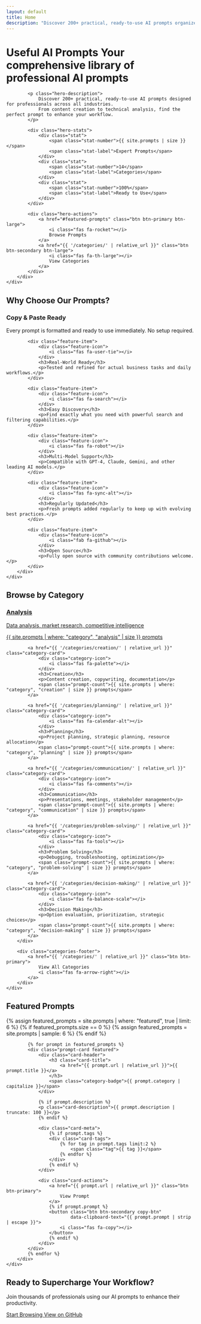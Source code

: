 ```yaml
---
layout: default
title: Home
description: "Discover 200+ practical, ready-to-use AI prompts organized by workflow and profession. Copy, paste, and enhance your productivity with expert-crafted prompts."
---
```


<div class="hero-section">
    <div class="container">
        <div class="hero-content">
            <h1 class="hero-title">
                Useful AI Prompts
                <span class="hero-subtitle">Your comprehensive library of professional AI prompts</span>
            </h1>
            
            <p class="hero-description">
                Discover 200+ practical, ready-to-use AI prompts designed for professionals across all industries. 
                From content creation to technical analysis, find the perfect prompt to enhance your workflow.
            </p>
            
            <div class="hero-stats">
                <div class="stat">
                    <span class="stat-number">{{ site.prompts | size }}</span>
                    <span class="stat-label">Expert Prompts</span>
                </div>
                <div class="stat">
                    <span class="stat-number">14</span>
                    <span class="stat-label">Categories</span>
                </div>
                <div class="stat">
                    <span class="stat-number">100%</span>
                    <span class="stat-label">Ready to Use</span>
                </div>
            </div>
            
            <div class="hero-actions">
                <a href="#featured-prompts" class="btn btn-primary btn-large">
                    <i class="fas fa-rocket"></i>
                    Browse Prompts
                </a>
                <a href="{{ '/categories/' | relative_url }}" class="btn btn-secondary btn-large">
                    <i class="fas fa-th-large"></i>
                    View Categories
                </a>
            </div>
        </div>
    </div>
</div>

<div class="features-section">
    <div class="container">
        <h2 class="section-title">Why Choose Our Prompts?</h2>
        <div class="features-grid">
            <div class="feature-item">
                <div class="feature-icon">
                    <i class="fas fa-copy"></i>
                </div>
                <h3>Copy & Paste Ready</h3>
                <p>Every prompt is formatted and ready to use immediately. No setup required.</p>
            </div>
            
            <div class="feature-item">
                <div class="feature-icon">
                    <i class="fas fa-user-tie"></i>
                </div>
                <h3>Real-World Ready</h3>
                <p>Tested and refined for actual business tasks and daily workflows.</p>
            </div>
            
            <div class="feature-item">
                <div class="feature-icon">
                    <i class="fas fa-search"></i>
                </div>
                <h3>Easy Discovery</h3>
                <p>Find exactly what you need with powerful search and filtering capabilities.</p>
            </div>
            
            <div class="feature-item">
                <div class="feature-icon">
                    <i class="fas fa-robot"></i>
                </div>
                <h3>Multi-Model Support</h3>
                <p>Compatible with GPT-4, Claude, Gemini, and other leading AI models.</p>
            </div>
            
            <div class="feature-item">
                <div class="feature-icon">
                    <i class="fas fa-sync-alt"></i>
                </div>
                <h3>Regularly Updated</h3>
                <p>Fresh prompts added regularly to keep up with evolving best practices.</p>
            </div>
            
            <div class="feature-item">
                <div class="feature-icon">
                    <i class="fab fa-github"></i>
                </div>
                <h3>Open Source</h3>
                <p>Fully open source with community contributions welcome.</p>
            </div>
        </div>
    </div>
</div>

<div class="categories-section">
    <div class="container">
        <h2 class="section-title">Browse by Category</h2>
        <div class="categories-grid">
            <a href="{{ '/categories/analysis/' | relative_url }}" class="category-card">
                <div class="category-icon">
                    <i class="fas fa-chart-bar"></i>
                </div>
                <h3>Analysis</h3>
                <p>Data analysis, market research, competitive intelligence</p>
                <span class="prompt-count">{{ site.prompts | where: "category", "analysis" | size }} prompts</span>
            </a>
            
            <a href="{{ '/categories/creation/' | relative_url }}" class="category-card">
                <div class="category-icon">
                    <i class="fas fa-palette"></i>
                </div>
                <h3>Creation</h3>
                <p>Content creation, copywriting, documentation</p>
                <span class="prompt-count">{{ site.prompts | where: "category", "creation" | size }} prompts</span>
            </a>
            
            <a href="{{ '/categories/planning/' | relative_url }}" class="category-card">
                <div class="category-icon">
                    <i class="fas fa-calendar-alt"></i>
                </div>
                <h3>Planning</h3>
                <p>Project planning, strategic planning, resource allocation</p>
                <span class="prompt-count">{{ site.prompts | where: "category", "planning" | size }} prompts</span>
            </a>
            
            <a href="{{ '/categories/communication/' | relative_url }}" class="category-card">
                <div class="category-icon">
                    <i class="fas fa-comments"></i>
                </div>
                <h3>Communication</h3>
                <p>Presentations, meetings, stakeholder management</p>
                <span class="prompt-count">{{ site.prompts | where: "category", "communication" | size }} prompts</span>
            </a>
            
            <a href="{{ '/categories/problem-solving/' | relative_url }}" class="category-card">
                <div class="category-icon">
                    <i class="fas fa-tools"></i>
                </div>
                <h3>Problem Solving</h3>
                <p>Debugging, troubleshooting, optimization</p>
                <span class="prompt-count">{{ site.prompts | where: "category", "problem-solving" | size }} prompts</span>
            </a>
            
            <a href="{{ '/categories/decision-making/' | relative_url }}" class="category-card">
                <div class="category-icon">
                    <i class="fas fa-balance-scale"></i>
                </div>
                <h3>Decision Making</h3>
                <p>Option evaluation, prioritization, strategic choices</p>
                <span class="prompt-count">{{ site.prompts | where: "category", "decision-making" | size }} prompts</span>
            </a>
        </div>
        
        <div class="categories-footer">
            <a href="{{ '/categories/' | relative_url }}" class="btn btn-primary">
                View All Categories
                <i class="fas fa-arrow-right"></i>
            </a>
        </div>
    </div>
</div>

<div id="featured-prompts" class="featured-section">
    <div class="container">
        <h2 class="section-title">Featured Prompts</h2>
        <div class="featured-grid">
            {% assign featured_prompts = site.prompts | where: "featured", true | limit: 6 %}
            {% if featured_prompts.size == 0 %}
                {% assign featured_prompts = site.prompts | sample: 6 %}
            {% endif %}
            
            {% for prompt in featured_prompts %}
            <div class="prompt-card featured">
                <div class="card-header">
                    <h3 class="card-title">
                        <a href="{{ prompt.url | relative_url }}">{{ prompt.title }}</a>
                    </h3>
                    <span class="category-badge">{{ prompt.category | capitalize }}</span>
                </div>
                
                {% if prompt.description %}
                <p class="card-description">{{ prompt.description | truncate: 100 }}</p>
                {% endif %}
                
                <div class="card-meta">
                    {% if prompt.tags %}
                    <div class="card-tags">
                        {% for tag in prompt.tags limit:2 %}
                            <span class="tag">{{ tag }}</span>
                        {% endfor %}
                    </div>
                    {% endif %}
                </div>
                
                <div class="card-actions">
                    <a href="{{ prompt.url | relative_url }}" class="btn btn-primary">
                        View Prompt
                    </a>
                    {% if prompt.prompt %}
                    <button class="btn btn-secondary copy-btn" 
                            data-clipboard-text="{{ prompt.prompt | strip | escape }}">
                        <i class="fas fa-copy"></i>
                    </button>
                    {% endif %}
                </div>
            </div>
            {% endfor %}
        </div>
    </div>
</div>

<div class="cta-section">
    <div class="container">
        <div class="cta-content">
            <h2>Ready to Supercharge Your Workflow?</h2>
            <p>Join thousands of professionals using our AI prompts to enhance their productivity.</p>
            <div class="cta-actions">
                <a href="{{ '/categories/' | relative_url }}" class="btn btn-primary btn-large">
                    Start Browsing
                    <i class="fas fa-arrow-right"></i>
                </a>
                <a href="{{ site.github_url }}" class="btn btn-secondary btn-large">
                    <i class="fab fa-github"></i>
                    View on GitHub
                </a>
            </div>
        </div>
    </div>
</div>